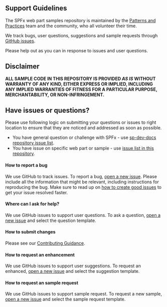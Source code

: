## Support Guidelines

The SPFx web part samples repository is maintained by the [Patterns and Practices](https://aka.ms/m365pnp) team and the community, who all volunteer their time. 

We track bugs, user questions, suggestions and sample requests through [GitHub issues](https://github.com/pnp/sp-dev-fx-webparts/issues). 

Please help out as you can in response to issues and user questions.

## Disclaimer

**ALL SAMPLE CODE IN THIS REPOSITORY IS PROVIDED *AS IS* WITHOUT WARRANTY OF ANY KIND, EITHER EXPRESS OR IMPLIED, INCLUDING ANY IMPLIED WARRANTIES OF FITNESS FOR A PARTICULAR PURPOSE, MERCHANTABILITY, OR NON-INFRINGEMENT.**

## Have issues or questions?

Please use following logic on submitting your questions or issues to right location to ensure that they are noticed and addressed as soon as possible.

* You have general question or challenge with SPFx - use [sp-dev-docs repository issue list](https://github.com/SharePoint/sp-dev-docs/issues).
* You have issue on specific web part or sample - use [issue list in this repository](https://github.com/pnp/sp-dev-fx-webparts/issues).

#### How to report a bug
We use GitHub to track issues. To report a bug, [open a new issue](https://github.com/pnp/sp-dev-fx-webparts/issues/new/choose). Please include
all the information that might be relevant, including instructions for reproducing the bug. Make sure to read up on [how to create good issues](https://github.com/pnp/sp-dev-fx-webparts/wiki/How-to-Create-Good-Issues) to get your issue resolved faster.

#### Where can I ask for help?
We use GitHub issues to support user questions. To ask a question, [open a new issue](https://github.com/pnp/sp-dev-fx-webparts/issues/new/choose) and select the question template. 

#### How to submit changes
Please see our [Contributing Guidance](https://github.com/pnp/sp-dev-fx-webparts/blob/master/.github/CONTRIBUTING.md).

#### How to request an enhancement
We use GitHub issues to support user suggestions. To request an enhanced, [open a new issue](https://github.com/pnp/sp-dev-fx-webparts/issues/new/choose) and select the suggestion template. 

#### How to request an sample request
We use GitHub issues to support sample request. To request a new sample, [open a new issue](https://github.com/pnp/sp-dev-fx-webparts/issues/new/choose) and select the sample request template. 
